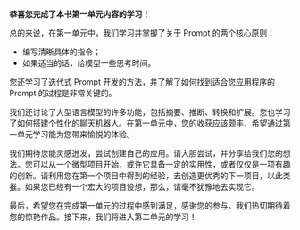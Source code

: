 **恭喜您完成了本书第一单元内容的学习！**

总的来说，在第一单元中，我们学习并掌握了关于 Prompt 的两个核心原则：

- 编写清晰具体的指令；
- 如果适当的话，给模型一些思考时间。

您还学习了迭代式 Prompt 开发的方法，并了解了如何找到适合您应用程序的 Prompt 的过程是非常关键的。

我们还讨论了大型语言模型的许多功能，包括摘要、推断、转换和扩展。您也学习了如何搭建个性化的聊天机器人。在第一单元中，您的收获应该颇丰，希望通过第一单元学习能为您带来愉悦的体验。

我们期待您能灵感迸发，尝试创建自己的应用。请大胆尝试，并分享给我们您的想法。您可以从一个微型项目开始，或许它具备一定的实用性，或者仅仅是一项有趣的创新。请利用您在第一个项目中得到的经验，去创造更优秀的下一项目，以此类推。如果您已经有一个宏大的项目设想，那么，请毫不犹豫地去实现它。

最后，希望您在完成第一单元的过程中感到满足，感谢您的参与。我们热切期待着您的惊艳作品。接下来，我们将进入第二单元的学习！
